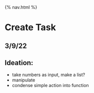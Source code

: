 {% nav.html %}

# Create Task

## 3/9/22

## Ideation:

- take numbers as input, make a list?
- manipulate
- condense simple action into function